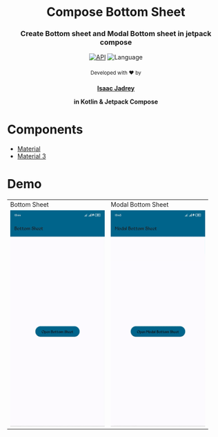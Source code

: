 <div align="center">
  <h1>Compose Bottom Sheet</h1>
  <h3>Create Bottom sheet and Modal Bottom sheet in jetpack compose</h3>

  [![API](https://img.shields.io/badge/API-24%2B-brightgreen.svg?style=flat)](https://android-arsenal.com/api?level=24)
  ![Language](https://img.shields.io/badge/language-Kotlin-orange.svg)

  <sub>Developed with ❤︎ by<h4><a href="https://github.com/isaacjadrey">Isaac Jadrey</a> 
  
  in Kotlin & Jetpack Compose</h4>
</div>

# Components
* [Material](https://material.io/)
* [Material 3](https://m3.material.io/)

# Demo
<table>
<tr>
<td>Bottom Sheet</td>
<td>Modal Bottom Sheet</td>
</tr>
<tr>
<td><img src="src/bottom_sheet.gif" height="500px"></td>
<td><img src="src/modal_bottom_sheet.gif" height="500px"></td>
</tr>
</table>
